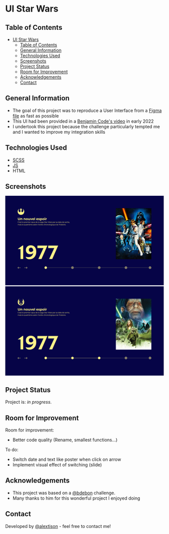 # UI Star Wars

## Table of Contents
- [UI Star Wars](#ui-star-wars)
  - [Table of Contents](#table-of-contents)
  - [General Information](#general-information)
  - [Technologies Used](#technologies-used)
  - [Screenshots](#screenshots)
  - [Project Status](#project-status)
  - [Room for Improvement](#room-for-improvement)
  - [Acknowledgements](#acknowledgements)
  - [Contact](#contact)


## General Information
- The goal of this project was to reproduce a User Interface from a [Figma file](https://www.figma.com/proto/xaisLkNZJvZXq6Ca8qO6El/UI_StarWars?node-id=172%3A291&scaling=min-zoom&page-id=0%3A1&starting-point-node-id=172%3A243) as fast as possible
- This UI had been provided in a [Benjamin Code's video](https://youtu.be/Ld97MuYMaQQ) in early 2022
- I undertook this project because the challenge particularly tempted me and I wanted to improve my integration skills


## Technologies Used
- [SCSS](https://sass-lang.com/)
- [JS](https://www.javascript.com/)
- HTML


## Screenshots
![Landing screenshot](./img/github/1977Preview.png)
![Interaction screenshot](./img/github/1977PreviewSecond.png)


## Project Status
Project is: _in progress_.


## Room for Improvement

Room for improvement:
- Better code quality (Rename, smallest functions...)

To do:
- Switch date and text like poster when click on arrow
- Implement visual effect of switching (slide)


## Acknowledgements
- This project was based on a [@bdebon](https://github.com/bdebon) challenge.
- Many thanks to him for this wonderful project I enjoyed doing


## Contact
Developed by [@alextison](https://github.com/alextison) - feel free to contact me!